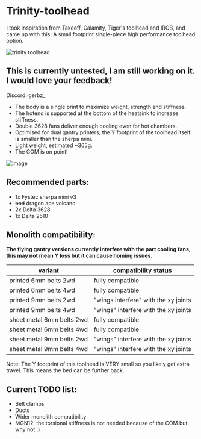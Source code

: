 
# __Trinity-toolhead__



I took inspiration from Takeoff, Calamity, Tiger's toolhead and IROB, and came up with this: 
A small footprint single-piece high performance toolhead option.

![trinity toolhead](https://github.com/user-attachments/assets/41433778-24b4-4971-bae2-0df017a28b86)



## This is currently untested, I am still working on it. I would love your feedback!

Discord: gerbz_

* The body is a single print to maximize weight, strength and stiffness.
* The hotend is supported at the bottom of the heatsink to increase stiffness.
* Double 3628 fans deliver enough cooling even for hot chambers.
* Optimised for dual gantry printers, the Y footprint of the toolhead itself is smaller than the sherpa mini.
* Light weight, estimated ~365g.
* The COM is on point!
  
![image](https://github.com/user-attachments/assets/4b7fee9b-9277-448e-b6ef-d20bfc20db1b)

## Recommended parts:
* 1x Fystec sherpa mini v3
* ~~bad~~ dragon ace volcano
* 2x Delta 3628
* 1x Delta 2510

## Monolith compatibility:
**The flying gantry versions currently interfere with the part cooling fans, this may not mean Y loss but it can cause homing issues.**

| variant | compatibility status |
|---------------|------------------|
| printed 6mm belts 2wd | fully compatible |
| printed 6mm belts 4wd | fully compatible |
| printed 9mm belts 2wd | "wings interfere" with the xy joints |
| printed 9mm belts 4wd | "wings" interfere with the xy joints |
| sheet metal 6mm belts 2wd | fully compatible |
| sheet metal 6mm belts 4wd | fully compatible |
| sheet metal 9mm belts 2wd | "wings" interfere with the xy joints |
| sheet metal 9mm belts 4wd | "wings" interfere with the xy joints |

Note: The Y footprint of this toolhead is VERY small so you likely get extra travel. This means the bed can be further back.

## Current TODO list:
* Belt clamps
* Ducts
* Wider monolith compatibility
* MGN12, the torsional stiffness is not needed because of the COM but why not :) 

